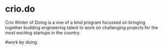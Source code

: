 # crio.do
Crio Winter of Doing is a one of a kind program focussed on
bringing together budding engineering talent to work on challenging
projects for the most exciting startups in the country.

#work by doing.
